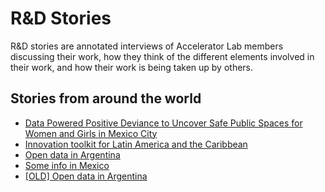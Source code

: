 # R&D Stories

R&D stories are annotated interviews of Accelerator Lab members discussing their work, how they think of the different elements involved in their work, and how their work is being taken up by others.

## Stories from around the world

<!-- !!DO NOT REMOVE!! start autogenerated hyperlinks -->
- [Data Powered Positive Deviance to Uncover Safe Public Spaces for Women and Girls in Mexico City](./?doc=Explorers_MEX)
- [Innovation toolkit for Latin America and the Caribbean](./?doc=ECU_01)
- [Open data in Argentina](./?doc=Explorers_ARG)
- [Some info in Mexico](./?doc=MEX_01)
- [[OLD] Open data in Argentina](./?doc=ARG_01)
<!-- !!DO NOT REMOVE!! end autogenerated hyperlinks -->